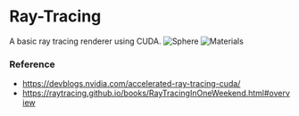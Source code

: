 # Ray-Tracing
A basic ray tracing renderer using CUDA.
![Sphere](https://raw.githubusercontent.com/turrentrock/Ray-Tracing/master/res/HighResSphere.jpg)
![Materials](https://raw.githubusercontent.com/turrentrock/Ray-Tracing/master/res/HighResMaterials.jpg)
### Reference
* https://devblogs.nvidia.com/accelerated-ray-tracing-cuda/
* https://raytracing.github.io/books/RayTracingInOneWeekend.html#overview
